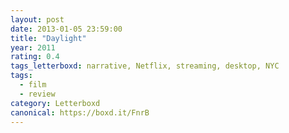 ```yaml
---
layout: post 
date: 2013-01-05 23:59:00
title: "Daylight"
year: 2011
rating: 0.4
tags_letterboxd: narrative, Netflix, streaming, desktop, NYC
tags:
  - film
  - review
category: Letterboxd
canonical: https://boxd.it/FnrB
---
```

